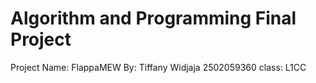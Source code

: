 # Algorithm and Programming Final Project
Project Name: FlappaMEW
By: Tiffany Widjaja 2502059360
class: L1CC

